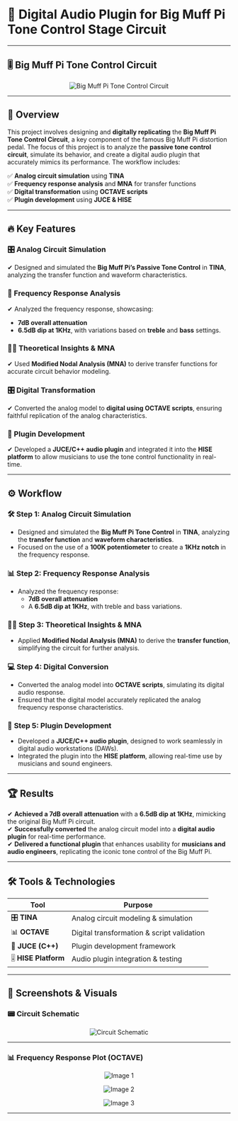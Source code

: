 # 🎸 Digital Audio Plugin for Big Muff Pi Tone Control Stage Circuit 

---

## 🎚️ Big Muff Pi Tone Control Circuit  


<p align="center">
  <img src="https://github.com/user-attachments/assets/1c69ff6d-eabb-4410-be08-64af6f6573aa" alt="Big Muff Pi Tone Control Circuit">
</p>  

---

## 🚀 Overview  
This project involves designing and **digitally replicating** the **Big Muff Pi Tone Control Circuit**, a key component of the famous Big Muff Pi distortion pedal. The focus of this project is to analyze the **passive tone control circuit**, simulate its behavior, and create a digital audio plugin that accurately mimics its performance. The workflow includes:  

✅ **Analog circuit simulation** using **TINA**  
✅ **Frequency response analysis** and **MNA** for transfer functions  
✅ **Digital transformation** using **OCTAVE scripts**  
✅ **Plugin development** using **JUCE & HISE**

---

## 🔥 Key Features  

### 🎛️ Analog Circuit Simulation  
✔ Designed and simulated the **Big Muff Pi’s Passive Tone Control** in **TINA**, analyzing the transfer function and waveform characteristics.  

### 📐 Frequency Response Analysis  
✔ Analyzed the frequency response, showcasing:  
   - **7dB overall attenuation**  
   - **6.5dB dip at 1KHz**, with variations based on **treble** and **bass** settings.  

### 🧑‍🏫 Theoretical Insights & MNA  
✔ Used **Modified Nodal Analysis (MNA)** to derive transfer functions for accurate circuit behavior modeling.  

### 🎛️ Digital Transformation  
✔ Converted the analog model to **digital using OCTAVE scripts**, ensuring faithful replication of the analog characteristics.  

### 🎵 Plugin Development  
✔ Developed a **JUCE/C++ audio plugin** and integrated it into the **HISE platform** to allow musicians to use the tone control functionality in real-time.  

---

## ⚙️ Workflow  

### 🛠️ **Step 1: Analog Circuit Simulation**  
- Designed and simulated the **Big Muff Pi Tone Control** in **TINA**, analyzing the **transfer function** and **waveform characteristics**.  
- Focused on the use of a **100K potentiometer** to create a **1KHz notch** in the frequency response.  

### 📊 **Step 2: Frequency Response Analysis**  
- Analyzed the frequency response:  
   - **7dB overall attenuation**  
   - A **6.5dB dip at 1KHz**, with treble and bass variations.  

### 🧑‍🏫 **Step 3: Theoretical Insights & MNA**  
- Applied **Modified Nodal Analysis (MNA)** to derive the **transfer function**, simplifying the circuit for further analysis.  

### 💻 **Step 4: Digital Conversion**  
- Converted the analog model into **OCTAVE scripts**, simulating its digital audio response.  
- Ensured that the digital model accurately replicated the analog frequency response characteristics.  

### 🔧 **Step 5: Plugin Development**  
- Developed a **JUCE/C++ audio plugin**, designed to work seamlessly in digital audio workstations (DAWs).  
- Integrated the plugin into the **HISE platform**, allowing real-time use by musicians and sound engineers.  

---

## 🏆 Results  

✔ **Achieved a 7dB overall attenuation** with a **6.5dB dip at 1KHz**, mimicking the original Big Muff Pi circuit.  
✔ **Successfully converted** the analog circuit model into a **digital audio plugin** for real-time performance.  
✔ **Delivered a functional plugin** that enhances usability for **musicians and audio engineers**, replicating the iconic tone control of the Big Muff Pi.  

---

## 🛠️ Tools & Technologies  

| Tool | Purpose |
|------|---------|
| 🎛️ **TINA** | Analog circuit modeling & simulation |
| 📊 **OCTAVE** | Digital transformation & script validation |
| 🎵 **JUCE (C++)** | Plugin development framework |
| 🎚 **HISE Platform** | Audio plugin integration & testing |

---

## 📸 Screenshots & Visuals  

### 📟 **Circuit Schematic**  
<p align="center">
  <img src="https://github.com/user-attachments/assets/694f78bd-f71d-43de-a20e-4fa7e268649d" alt="Circuit Schematic">
</p>  

---


### 📊 **Frequency Response Plot (OCTAVE)**  
<p align="center">
  <img src="https://github.com/user-attachments/assets/220f29af-e19c-4b83-921a-3a95790fa104" alt="Image 1">
</p>  

<p align="center">
  <img src="https://github.com/user-attachments/assets/8916620b-e419-4f38-88f8-19518d19953f" alt="Image 2">
</p> 

<p align="center">
  <img src="https://github.com/user-attachments/assets/d13bb797-d0b2-48c2-af8a-bab428d807f2" alt="Image 3">
</p> 

---



